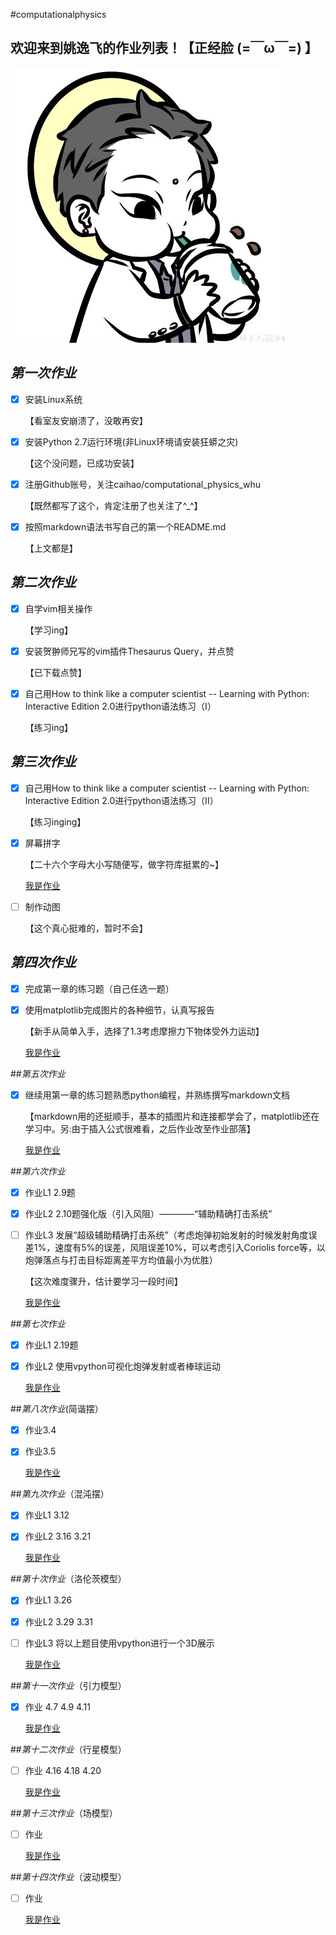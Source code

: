 
#computationalphysics
## 欢迎来到**姚逸飞**的作业列表！【正经脸 (=￣ω￣=) 】
![观音镇楼](https://github.com/yyfwhu/computationalphysics_N2013301020096/blob/master/photo.jpg)

## _第一次作业_
  
- [x] 安装Linux系统
     
  【看室友安崩溃了，没敢再安】
- [x] 安装Python 2.7运行环境(非Linux环境请安装狂蟒之灾) 
     
  【这个没问题，已成功安装】
- [x] 注册Github账号，关注caihao/computational_physics_whu
     
  【既然都写了这个，肯定注册了也关注了^_^】
- [x] 按照markdown语法书写自己的第一个README.md
     
  【上文都是】

## _第二次作业_
- [x] 自学vim相关操作
  
  【学习ing】
- [x] 安装贺翀师兄写的vim插件Thesaurus Query，并点赞
  
  【已下载点赞】
- [x] 自己用How to think like a computer scientist -- Learning with Python: Interactive Edition 2.0进行python语法练习（I） 
  
  【练习ing】

## _第三次作业_
- [x] 自己用How to think like a computer scientist -- Learning with Python: Interactive Edition 2.0进行python语法练习（II）
  
  【练习inging】
- [x] 屏幕拼字
  
  【二十六个字母大小写随便写，做字符库挺累的~】
   
  [我是作业](https://github.com/yyfwhu/computationalphysics_N2013301020096/blob/master/homework/files/homework3.md)
- [ ] 制作动图
  
  【这个真心挺难的，暂时不会】

## _第四次作业_

- [x] 完成第一章的练习题（自己任选一题）
- [x] 使用matplotlib完成图片的各种细节，认真写报告

  【新手从简单入手，选择了1.3考虑摩擦力下物体受外力运动】
   
  [我是作业](https://github.com/yyfwhu/computationalphysics_N2013301020096/blob/master/homework/files/homework4.md)

##_第五次作业_
- [x] 继续用第一章的练习题熟悉python编程，并熟练撰写markdown文档
  
  【markdown用的还挺顺手，基本的插图片和连接都学会了，matplotlib还在学习中。另:由于插入公式很难看，之后作业改至作业部落】
   
  [我是作业](https://www.zybuluo.com/whuyyf/note/334269)

##_第六次作业_
- [x] 作业L1 2.9题

- [x] 作业L2 2.10题强化版（引入风阻）————“辅助精确打击系统”

- [ ] 作业L3 发展“超级辅助精确打击系统”（考虑炮弹初始发射的时候发射角度误差1%，速度有5%的误差，风阻误差10%，可以考虑引入Coriolis force等，以炮弹落点与打击目标距离差平方均值最小为优胜）

  【这次难度骤升，估计要学习一段时间】
   
  [我是作业](https://www.zybuluo.com/whuyyf/note/335485)

##_第七次作业_
- [x] 作业L1 2.19题

- [x] 作业L2 使用vpython可视化炮弹发射或者棒球运动

  
  [我是作业](https://www.zybuluo.com/whuyyf/note/341598)

##_第八次作业_(简谐摆）
- [x] 作业3.4

- [x] 作业3.5

  [我是作业](https://www.zybuluo.com/whuyyf/note/347562)
  
##_第九次作业_（混沌摆）
- [x] 作业L1 3.12

- [x] 作业L2 3.16 3.21

  [我是作业](https://www.zybuluo.com/whuyyf/note/362836)
  
##_第十次作业_（洛伦茨模型）
- [x] 作业L1 3.26

- [x] 作业L2 3.29 3.31

- [ ] 作业L3 将以上题目使用vpython进行一个3D展示

  [我是作业](https://www.zybuluo.com/whuyyf/note/362838)

##_第十一次作业_（引力模型）
- [x] 作业 4.7 4.9 4.11

  [我是作业](https://www.zybuluo.com/whuyyf/note/403232)

##_第十二次作业_（行星模型）
- [ ] 作业 4.16 4.18 4.20

  [我是作业]()

##_第十三次作业_（场模型）
- [ ] 作业 

  [我是作业]()
  
##_第十四次作业_（波动模型）
- [ ] 作业 

  [我是作业]()
